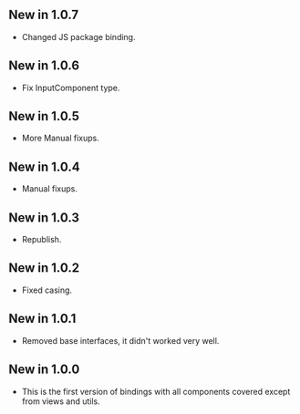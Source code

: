 ## New in 1.0.7
* Changed JS package binding.

## New in 1.0.6
* Fix InputComponent type.

## New in 1.0.5
* More Manual fixups.

## New in 1.0.4
* Manual fixups.

## New in 1.0.3
* Republish.

## New in 1.0.2
* Fixed casing.

## New in 1.0.1
* Removed base interfaces, it didn't worked very well.

## New in 1.0.0
* This is the first version of bindings with all components covered except from views and utils.